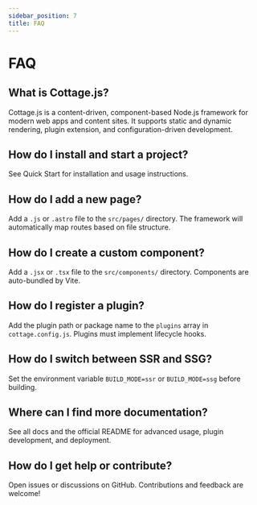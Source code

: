 ```yaml
---
sidebar_position: 7
title: FAQ
---
```


# FAQ

## What is Cottage.js?
Cottage.js is a content-driven, component-based Node.js framework for modern web apps and content sites. It supports static and dynamic rendering, plugin extension, and configuration-driven development.

## How do I install and start a project?
See Quick Start for installation and usage instructions.

## How do I add a new page?
Add a `.js` or `.astro` file to the `src/pages/` directory. The framework will automatically map routes based on file structure.

## How do I create a custom component?
Add a `.jsx` or `.tsx` file to the `src/components/` directory. Components are auto-bundled by Vite.

## How do I register a plugin?
Add the plugin path or package name to the `plugins` array in `cottage.config.js`. Plugins must implement lifecycle hooks.

## How do I switch between SSR and SSG?
Set the environment variable `BUILD_MODE=ssr` or `BUILD_MODE=ssg` before building.

## Where can I find more documentation?
See all docs and the official README for advanced usage, plugin development, and deployment.

## How do I get help or contribute?
Open issues or discussions on GitHub. Contributions and feedback are welcome!
